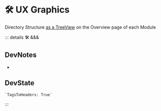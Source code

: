 # 🛠 UX Graphics

Directory Structure [as a TreeView](https://d3js.org/what-is-d3#d3-is-a-low-level-toolbox) on the Overview page of each Module

<!-- =================================================== -->
<!-- =================================================== -->
<!-- =================================================== -->
<!-- =================================================== -->
<!-- =================================================== -->
::: details 🛠 <dev>&&&</dev>

## DevNotes

-

## DevState

```py
`TagsToHeaders: True`
```

:::
